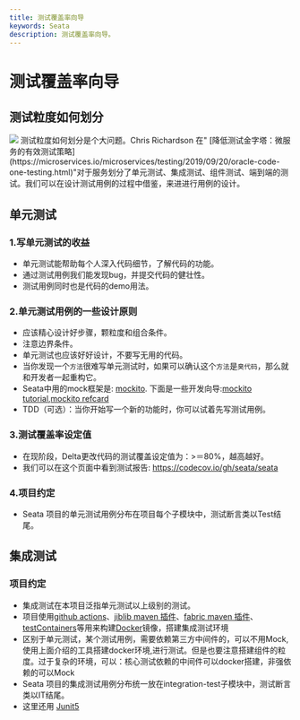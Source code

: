 ```yaml
---
title: 测试覆盖率向导
keywords: Seata
description: 测试覆盖率向导。
---
```


# 测试覆盖率向导

## 测试粒度如何划分
  <img src="https://microservices.io/i/test-pyramid.jpeg">
        测试粒度如何划分是个大问题。Chris Richardson 在" [降低测试金字塔：微服务的有效测试策略](https://microservices.io/microservices/testing/2019/09/20/oracle-code-one-testing.html)"对于服务划分了单元测试、集成测试、组件测试、端到端的测试。我们可以在设计测试用例的过程中借鉴，来进进行用例的设计。

## 单元测试

### 1.写单元测试的收益 
  * 单元测试能帮助每个人深入代码细节，了解代码的功能。
  * 通过测试用例我们能发现bug，并提交代码的健壮性。
  * 测试用例同时也是代码的demo用法。
### 2.单元测试用例的一些设计原则 
  * 应该精心设计好步骤，颗粒度和组合条件。
  * 注意边界条件。
  * 单元测试也应该好好设计，不要写无用的代码。
  * 当你发现一个`方法`很难写单元测试时，如果可以确认这个`方法`是`臭代码`，那么就和开发者一起重构它。
  * Seata中用的mock框架是: [mockito](http://site.mockito.org/). 下面是一些开发向导:[mockito tutorial](http://www.baeldung.com/bdd-mockito),[mockito refcard](https://dzone.com/refcardz/mockito)
  * TDD（可选）：当你开始写一个新的功能时，你可以试着先写测试用例。 
### 3.测试覆盖率设定值
  * 在现阶段，Delta更改代码的测试覆盖设定值为：>＝80%，越高越好。
  * 我们可以在这个页面中看到测试报告: https://codecov.io/gh/seata/seata
### 4.项目约定
  * Seata 项目的单元测试用例分布在项目每个子模块中，测试断言类以Test结尾。

## 集成测试

### 项目约定  
  * 集成测试在本项目泛指单元测试以上级别的测试。
  * 项目使用[github actions](https://help.github.com/cn/actions/automating-your-workflow-with-github-actions)、[jiblib maven 插件](https://github.com/GoogleContainerTools/jib)、[fabric maven 插件](https://github.com/fabric8io/fabric8-maven-plugin)、[testContainers](https://github.com/testcontainers/testcontainers-java)等用来构建[Docker](https://www.docker.com/)镜像，搭建集成测试环境 
  * 区别于单元测试，某个测试用例，需要依赖第三方中间件的，可以不用Mock, 使用上面介绍的工具搭建docker环境,进行测试。但是也要注意搭建组件的粒度。过于复杂的环境，可以：核心测试依赖的中间件可以docker搭建，非强依赖的可以Mock
  * Seata 项目的集成测试用例分布统一放在integration-test子模块中，测试断言类以IT结尾。
  * 这里还用 [Junit5](https://junit.org/junit5/) 
